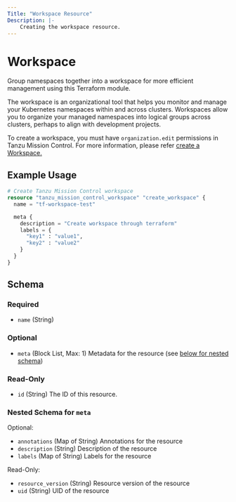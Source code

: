 ```yaml
---
Title: "Workspace Resource"
Description: |-
    Creating the workspace resource.
---
```


# Workspace

Group namespaces together into a workspace for more efficient management using this Terraform module.

The workspace is an organizational tool that helps you monitor and manage your Kubernetes namespaces within and across clusters.
Workspaces allow you to organize your managed namespaces into logical groups across clusters, perhaps to align with development projects.

To create a workspace, you must have `organization.edit` permissions in Tanzu Mission Control.
For more information, please refer [create a Workspace.][workspace]

[workspace]: https://docs.vmware.com/en/VMware-Tanzu-Mission-Control/services/tanzumc-using/GUID-473F0C1F-DA60-4B04-9783-E6057A405604.html

## Example Usage

```terraform
# Create Tanzu Mission Control workspace
resource "tanzu_mission_control_workspace" "create_workspace" {
  name = "tf-workspace-test"

  meta {
    description = "Create workspace through terraform"
    labels = {
      "key1" : "value1",
      "key2" : "value2"
    }
  }
}
```

<!-- schema generated by tfplugindocs -->
## Schema

### Required

- `name` (String)

### Optional

- `meta` (Block List, Max: 1) Metadata for the resource (see [below for nested schema](#nestedblock--meta))

### Read-Only

- `id` (String) The ID of this resource.

<a id="nestedblock--meta"></a>
### Nested Schema for `meta`

Optional:

- `annotations` (Map of String) Annotations for the resource
- `description` (String) Description of the resource
- `labels` (Map of String) Labels for the resource

Read-Only:

- `resource_version` (String) Resource version of the resource
- `uid` (String) UID of the resource
